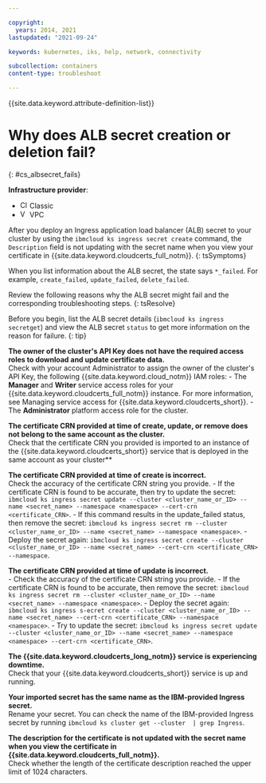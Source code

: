 ```yaml
---

copyright:
  years: 2014, 2021
lastupdated: "2021-09-24"

keywords: kubernetes, iks, help, network, connectivity

subcollection: containers
content-type: troubleshoot

---
```


{{site.data.keyword.attribute-definition-list}}  

# Why does ALB secret creation or deletion fail?
{: #cs_albsecret_fails}

**Infrastructure provider**:
* <img src="../images/icon-classic.png" alt="Classic infrastructure provider icon" width="15" style="width:15px; border-style: none"/> Classic
* <img src="../images/icon-vpc.png" alt="VPC infrastructure provider icon" width="15" style="width:15px; border-style: none"/> VPC


After you deploy an Ingress application load balancer (ALB) secret to your cluster by using the `ibmcloud ks ingress secret create` command, the `Description` field is not updating with the secret name when you view your certificate in {{site.data.keyword.cloudcerts_full_notm}}.
{: tsSymptoms}

When you list information about the ALB secret, the state says `*_failed`. For example, `create_failed`, `update_failed`, `delete_failed`.


Review the following reasons why the ALB secret might fail and the corresponding troubleshooting steps.
{: tsResolve}

Before you begin, list the ALB secret details (`ibmcloud ks ingress secretget`) and view the ALB secret `status` to get more information on the reason for failure.
{: tip}


**The owner of the cluster's API Key does not have the required access roles to download and update certificate data.**  
Check with your account Administrator to assign the owner of the cluster's API Key, the following {{site.data.keyword.cloud_notm}} IAM roles:
    - The **Manager** and **Writer** service access roles for your {{site.data.keyword.cloudcerts_full_notm}} instance. For more information, see Managing service access for {{site.data.keyword.cloudcerts_short}}.
    - The **Administrator** platform access role for the cluster.

**The certificate CRN provided at time of create, update, or remove does not belong to the same account as the cluster.**  
Check that the certificate CRN you provided is imported to an instance of the {{site.data.keyword.cloudcerts_short}} service that is deployed in the same account as your cluster**

**The certificate CRN provided at time of create is incorrect.**  
Check the accuracy of the certificate CRN string you provide.
    - If the certificate CRN is found to be accurate, then try to update the secret: `ibmcloud ks ingress secret update --cluster <cluster_name_or_ID> --name <secret_name> --namespace <namespace> --cert-crn <certificate_CRN>`.
    - If this command results in the update_failed status, then remove the secret: `ibmcloud ks ingress secret rm --cluster <cluster_name_or_ID> --name <secret_name> --namespace <namespace>`.
    - Deploy the secret again: `ibmcloud ks ingress secret create --cluster <cluster_name_or_ID> --name <secret_name> --cert-crn <certificate_CRN> --namespace`.

**The certificate CRN provided at time of update is incorrect.**  
    - Check the accuracy of the certificate CRN string you provide.
    - If the certificate CRN is found to be accurate, then remove the secret: `ibmcloud ks ingress secret rm --cluster <cluster_name_or_ID> --name <secret_name> --namespace <namespace>`.
    - Deploy the secret again: `ibmcloud ks ingress s-ecret create --cluster <cluster_name_or_ID> --name <secret_name> --cert-crn <certificate_CRN> --namespace <namespace>`.
    - Try to update the secret: `ibmcloud ks ingress secret update --cluster <cluster_name_or_ID> --name <secret_name> --namespace <namespace> --cert-crn <certificate_CRN>`.

**The {{site.data.keyword.cloudcerts_long_notm}} service is experiencing downtime.**  
Check that your {{site.data.keyword.cloudcerts_short}} service is up and running.

**Your imported secret has the same name as the IBM-provided Ingress secret.**  
Rename your secret. You can check the name of the IBM-provided Ingress secret by running `ibmcloud ks cluster get --cluster  | grep Ingress`.

**The description for the certificate is not updated with the secret name when you view the certificate in {{site.data.keyword.cloudcerts_full_notm}}.**  
Check whether the length of the certificate description reached the upper limit of 1024 characters.







